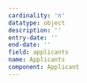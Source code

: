 ```yaml
---
cardinality: 'n'
datatype: object
description: ''
entry-date: ''
end-date: ''
field: applicants
name: Applicants
component: Applicant
---
```

